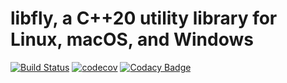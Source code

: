 # libfly, a C++20 utility library for Linux, macOS, and Windows
[![Build Status](https://dev.azure.com/trflynn89/libfly/_apis/build/status/trflynn89.libfly?branchName=main)](https://dev.azure.com/trflynn89/libfly/_build/latest?definitionId=5&branchName=main) [![codecov](https://codecov.io/gh/trflynn89/libfly/branch/main/graph/badge.svg)](https://codecov.io/gh/trflynn89/libfly)  [![Codacy Badge](https://api.codacy.com/project/badge/Grade/9de3533a8aef4358895a018f91e90bd4)](https://www.codacy.com/manual/trflynn89/libfly?utm_source=github.com&amp;utm_medium=referral&amp;utm_content=trflynn89/libfly&amp;utm_campaign=Badge_Grade)

